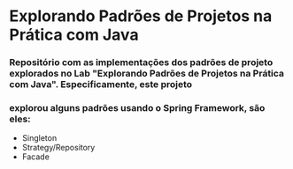 # Explorando Padrões de Projetos na Prática com Java
### Repositório com as implementações dos padrões de projeto explorados no Lab "Explorando Padrões de Projetos na Prática com Java". Especificamente, este projeto 
### explorou  alguns padrões usando o Spring Framework, são eles:

- Singleton
- Strategy/Repository
- Facade
